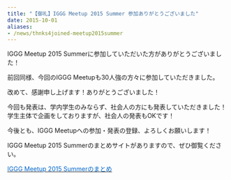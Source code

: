 ```yaml
---
title: "【御礼】IGGG Meetup 2015 Summer 参加ありがとうございました"
date: 2015-10-01
aliases:
- /news/thnks4joined-meetup2015summer
---
```


IGGG Meetup 2015 Summerに参加していただいた方がありがとうございました！

前回同様、今回のIGGG Meetupも30人強の方々に参加していただきました。

改めて、感謝申し上げます！ありがとうございました！

今回も発表は、学内学生のみならず、社会人の方にも発表していただきました！
学生主体で企画をしておりますが、社会人の発表もOKです！

今後とも、IGGG Meetupへの参加・発表の登録、よろしくお願いします！

IGGG Meetup 2015 Summerのまとめサイトがありますので、ぜひ御覧ください。

[<span style="color: #0066cc;">IGGG Meetup 2015 Summerのまとめ</span>](//www.iggg.org/wiki/?IGGG%20Meetup%202015%20Summer)
